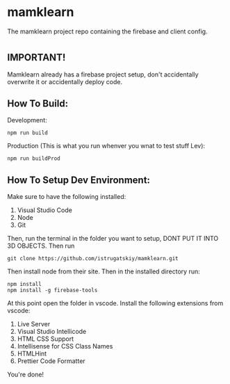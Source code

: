 # mamklearn
The mamklearn project repo containing the firebase and client config.
#
## IMPORTANT!
Mamklearn already has a firebase project setup, don't accidentally overwrite it
or accidentally deploy code.
## How To Build:
Development:
```
npm run build
```
Production (This is what you run whenver you wnat to test stuff Lev):
```
npm run buildProd
```
## How To Setup Dev Environment:
Make sure to have the following installed: 
1. Visual Studio Code
2. Node
3. Git

Then, run the terminal in the folder you want to setup, DONT PUT IT INTO 3D OBJECTS.
Then run
```
git clone https://github.com/istrugatskiy/mamklearn.git
```
Then install node from their site.
Then in the installed directory run:
```
npm install
npm install -g firebase-tools
```
At this point open the folder in vscode.
Install the following extensions from vscode:
1. Live Server
2. Visual Studio Intellicode
3. HTML CSS Support
4. Intellisense for CSS Class Names
5. HTMLHint
6. Prettier Code Formatter

You're done!
